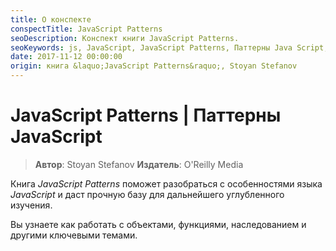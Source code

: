 ```yaml
---
title: О конспекте
conspectTitle: JavaScript Patterns
seoDescription: Конспект книги JavaScript Patterns.
seoKeywords: js, JavaScript, JavaScript Patterns, Паттерны Java Script, веб-разработка, webdev
date: 2017-11-12 00:00:00
origin: книга &laquo;JavaScript Patterns&raquo;, Stoyan Stefanov
---
```

# JavaScript Patterns | Паттерны JavaScript

> **Автор**: Stoyan Stefanov
> **Издатель**: O'Reilly Media

Книга *JavaScript Patterns* поможет разобраться с особенностями языка *JavaScript* и даст прочную базу для дальнейшего углубленного изучения. 

Вы узнаете как работать с объектами, функциями, наследованием и другими ключевыми темами.